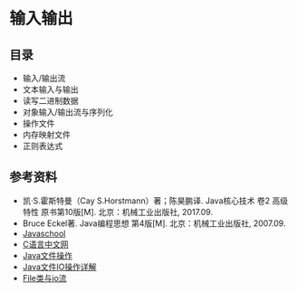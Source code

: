 # 输入输出



## 目录

* 输入/输出流
* 文本输入与输出
* 读写二进制数据
* 对象输入/输出流与序列化
* 操作文件
* 内存映射文件
* 正则表达式



## 参考资料

* 凯·S.霍斯特曼（Cay S.Horstmann）著；陈昊鹏译. Java核心技术 卷2 高级特性 原书第10版[M]. 北京：机械工业出版社, 2017.09.
* Bruce Eckel著. Java编程思想 第4版[M]. 北京：机械工业出版社, 2007.09.
* [Javaschool](http://www.51gjie.com/java/687.html)
* [C语言中文网](http://c.biancheng.net/view/1133.html)
* [Java文件操作](https://www.cnblogs.com/fortunely/p/14051310.html)
* [Java文件IO操作详解](https://www.bilibili.com/video/BV1U4411V7rq?spm_id_from=333.337.search-card.all.click&vd_source=09c567c03a47accb4893636cec9e6036)
* [File类与io流](https://www.bilibili.com/video/BV1zp4y1a7zm?spm_id_from=333.337.search-card.all.click&vd_source=09c567c03a47accb4893636cec9e6036)

